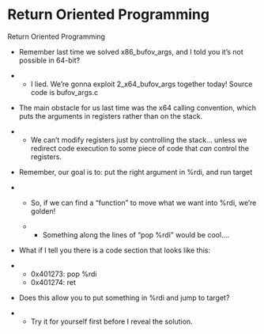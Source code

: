# Return Oriented Programming

Return Oriented Programming



- Remember last time we solved x86_bufov_args, and I told you it’s not possible in 64-bit?

- - I lied. We’re gonna exploit 2_x64_bufov_args together today! Source code is bufov_args.c

- The main obstacle for us last time was the x64 calling convention, which puts the arguments in registers rather than on the stack.

- - We can’t modify registers just by controlling the stack… unless we redirect code execution to some piece of code that *can* control the registers.

- Remember, our goal is to: put the right argument in %rdi, and run target

- - So, if we can find a “function” to move what we want into %rdi, we’re golden!

  - - Something along the lines of “pop %rdi” would be cool….

- What if I tell you there is a code section that looks like this:

- - 0x401273: pop %rdi
  - 0x401274: ret

- Does this allow you to put something in %rdi and jump to target?

- - Try it for yourself first before I reveal the solution.

